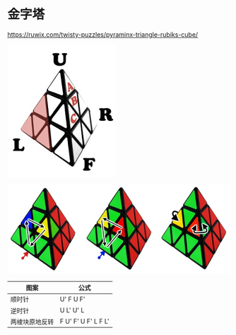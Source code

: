 # 金字塔

https://ruwix.com/twisty-puzzles/pyraminx-triangle-rubiks-cube/

![](/attach/rubik/notation-pyraminx.jpg)

![](/attach/rubik/pyraminx-last-layer.jpg)

图案           | 公式
---            | ---
顺时针         | U' F U F'
逆时针         | U L' U' L
两棱块原地反转 | F U' F' U F' L F L'
